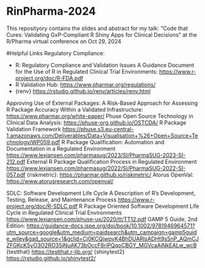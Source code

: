 # RinPharma-2024
This reposityory contains the slides and abstract for my talk: "Code that Cures: Validating GxP-Compliant R Shiny Apps for Clinical Decisions" at the R/Pharma virtual conference on Oct 29, 2024

#Helpful Links
Regulatory Compliance:
* R: Regulatory Compliance and Validation Issues A Guidance Document for the Use of R in Regulated Clinical Trial Environments: https://www.r-project.org/doc/R-FDA.pdf
* R Validation Hub: https://www.pharmar.org/regulations/
* {renv} https://rstudio.github.io/renv/articles/renv.html

Approving Use of External Packages:
A Risk-Based Approach for Assessing R Package Accuracy Within a Validated Infrastructure: https://www.pharmar.org/white-paper/
Phuse Open Source Technology in Clinical Data Analysis: https://phuse-org.github.io/OSTCDA/
R Package Validation Framework https://phuse.s3.eu-central-1.amazonaws.com/Deliverables/Data+Visualisation+%26+Open+Source+Technology/WP059.pdf
R Package Qualification: Automation and Documentation in a Regulated Environment https://www.lexjansen.com/pharmasug/2023/SI/PharmaSUG-2023-SI-212.pdf
External R Package Qualification Process in Regulated Environment https://www.lexjansen.com/pharmasug/2022/SI/PharmaSUG-2022-SI-057.pdf
{riskmetric}: https://pharmar.github.io/riskmetric/
Atorus OpenVal: https://www.atorusresearch.com/openval/

SDLC:
Software Development Life Cycle A Description of R’s Development, Testing, Release, and Maintenance Process https://www.r-project.org/doc/R-SDLC.pdf
R Package Oriented Software Development Life Cycle in Regulated Clinical Trial Environments https://www.lexjansen.com/phuse-us/2020/tt/TT12.pdf
GAMP 5 Guide, 2nd Edition: https://guidance-docs.ispe.org/doi/book/10.1002/9781946964571?utm_source=google&utm_medium=paidsearch&utm_campaign=gamp5guide_wiley&gad_source=1&gclid=Cj0KCQjwpvK4BhDUARIsADHt9sSnP_AQmCJZFGKcK5yO3O2RO35jNuAK73bOccF8riPQqoCBGY_MGVcaAjNkEALw_wcB
{testthat} https://testthat.r-lib.org/
{shinytest2} https://rstudio.github.io/shinytest2/
